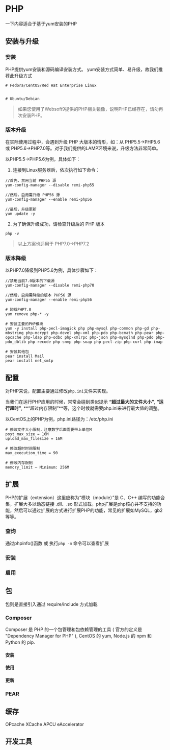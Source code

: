 # PHP

一下内容适合于基于yum安装的PHP

## 安装与升级

### 安装

PHP提供yum安装和源码编译安装方式。
yum安装方式简单、易升级，故我们推荐此升级方式

```
# Fedora/CentOS/Red Hat Enterprise Linux


# Ubuntu/Debian

```


> 如果您使用了Websoft9提供的PHP相关镜像，说明PHP已经存在，请勿再次安装PHP。  

### 版本升级

在实际使用过程中，会遇到升级 PHP 大版本的情形，如：从 PHP5.5->PHP5.6 或 PHP5.6->PHP7.0等。对于我们提供的LAMP环境来说，升级方法非常简单。

以PHP5.5->PHP5.6为例，具体如下：

1. 连接到Linux服务器后，依次执行如下命令：
```
//首先，禁用当前 PHP55 源
yum-config-manager --disable remi-php55   

//然后，启用需升级 PHP56 源
yum-config-manager --enable remi-php56     

//最后，升级更新
yum update -y
```


2. 为了确保升级成功，请检查升级后的 PHP 版本
```
php -v
```

> 以上方案也适用于 PHP7.0->PHP7.2

### 版本降级

以PHP7.0降级到PHP5.6为例，具体步骤如下：

```
//禁用当前7.0版本的下载源
yum-config-manager --disable remi-php70

//然后，启用需降级的版本 PHP56 源
yum-config-manager --enable remi-php56     

# 卸载PHP7.0
yum remove php-* -y

# 安装主要的PHP模块
yum -y install php-pecl-imagick php php-mysql php-common php-gd php-mbstring php-mcrypt php-devel php-xml php-pdo php-bcmath php-pear php-opcache php-ldap php-odbc php-xmlrpc php-json php-mysqlnd php-pdo php-pdo_dblib php-recode php-snmp php-soap php-pecl-zip php-curl php-imap

# 安装其他包
pear install Mail
pear install net_smtp
```



## 配置

对PHP来说，配置主要通过修改`php.ini`文件来实现。

当我们在运行PHP应用的时候，常常会碰到类似提示 **“超过最大的文件大小”**, **“运行超时”**, **“超过内存限制”**等，这个时候就需要php.ini来进行最大值的调整。

以CentOS上的PHP为例，php.ini路径为：/etc/php.ini

```shell
# 修改文件大小限制，注意数字后面需要带上单位M
post_max_size = 16M
upload_max_filesize = 16M

# 修改超时时间限制
max_execution_time = 90

# 修改内存限制
memory_limit – Minimum: 256M
```

## 扩展

PHP的扩展（extension）这里应称为“模块（module）”是 C、C++ 编写的功能合集，扩展大多以动态链接 .dll、.so 形式加载。php扩展是php核心并不支持的功能，然后可以通过扩展的方式进行扩展PHP的功能，常见的扩展如MySQL，gb2等等。

### 查询

通过phpinfo()函数 或 执行`php -m` 命令可以查看扩展

### 安装

### 启用

## 包

包则是直接引入通过 require/include 方式加載

### Composer

Composer 是 PHP 的一个包管理和包依赖管理的工具 ( 官方的定义是 "Dependency Manager for PHP" ), CentOS 的 yum, Node.js 的 npm 和 Python 的 pip.

#### 安装
#### 使用
#### 更新

### PEAR 

## 缓存

OPcache
XCache
APCU
eAccelerator


## 开发工具
